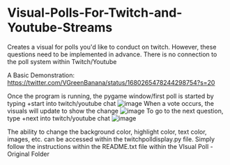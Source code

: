 # Visual-Polls-For-Twitch-and-Youtube-Streams

Creates a visual for polls you'd like to conduct on twitch. However, these questions need to be implemented in advance. There is no connection to the poll system within Twitch/Youtube

A Basic Demonstration: https://twitter.com/VGreenBanana/status/1680265478244298754?s=20

Once the program is running, the pygame window/first poll is started by typing +start into twitch/youtube chat
![image](https://github.com/aVeryGreenBanana/Visual-Polls-For-Twitch-and-Youtube-Streams/assets/94240128/912c3f1c-9494-41b9-8b51-f4da54761025)
When a vote occurs, the visuals will update to show the change
![image](https://github.com/aVeryGreenBanana/Visual-Polls-For-Twitch-and-Youtube-Streams/assets/94240128/8c81ca84-85de-4266-be12-80c94d51167a)
To go to the next question, type +next into twitch/youtube chat
![image](https://github.com/aVeryGreenBanana/Visual-Polls-For-Twitch-and-Youtube-Streams/assets/94240128/d6148c26-0405-4222-a560-bb433b7ff29f)

The ability to change the background color, highlight color, text color, images, etc. can be accessed within the twitchpolldisplay.py file. Simply follow the instructions within the README.txt file within the VIsual Poll - Original Folder
